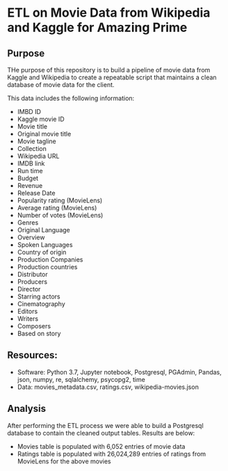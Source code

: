 # ETL on Movie Data from Wikipedia and Kaggle for Amazing Prime

## Purpose
THe purpose of this repository is to build a pipeline of movie data from Kaggle and Wikipedia to create a repeatable script that maintains a clean database of movie data for the client.

This data includes the following information:
- IMBD ID
- Kaggle movie ID
- Movie title
- Original movie title
- Movie tagline
- Collection 
- Wikipedia URL
- IMDB link
- Run time
- Budget
- Revenue
- Release Date
- Popularity rating (MovieLens)
- Average rating (MovieLens)
- Number of votes (MovieLens)
- Genres
- Original Language
- Overview
- Spoken Languages
- Country of origin
- Production Companies
- Production countries
- Distributor
- Producers
- Director
- Starring actors
- Cinematography
- Editors
- Writers
- Composers
- Based on story

## Resources:
- Software: Python 3.7, Jupyter notebook, Postgresql, PGAdmin, Pandas, json, numpy, re, sqlalchemy, psycopg2, time
- Data: movies_metadata.csv, ratings.csv, wikipedia-movies.json

## Analysis
After performing the ETL process we were able to build a Postgresql database to contain the cleaned output tables. Results are below:

- Movies table is populated with 6,052 entries of movie data
- Ratings table is populated with 26,024,289 entries of ratings from MovieLens for the above movies